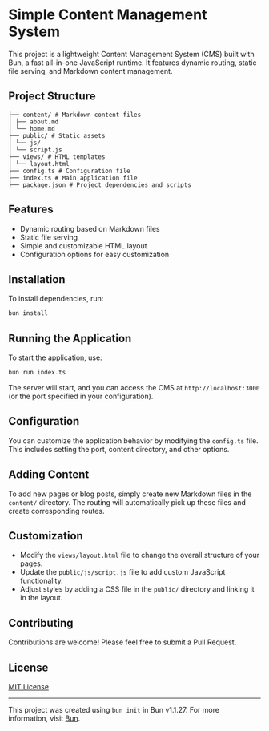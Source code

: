 # Simple Content Management System

This project is a lightweight Content Management System (CMS) built with Bun, a fast all-in-one JavaScript runtime. It features dynamic routing, static file serving, and Markdown content management.

## Project Structure

```
├── content/ # Markdown content files
│ ├── about.md
│ └── home.md
├── public/ # Static assets
│ └── js/
│ └── script.js
├── views/ # HTML templates
│ └── layout.html
├── config.ts # Configuration file
├── index.ts # Main application file
├── package.json # Project dependencies and scripts
```

## Features

- Dynamic routing based on Markdown files
- Static file serving
- Simple and customizable HTML layout
- Configuration options for easy customization

## Installation

To install dependencies, run:

```bash
bun install
```

## Running the Application

To start the application, use:

```bash
bun run index.ts
```

The server will start, and you can access the CMS at `http://localhost:3000` (or the port specified in your configuration).

## Configuration

You can customize the application behavior by modifying the `config.ts` file. This includes setting the port, content directory, and other options.

## Adding Content

To add new pages or blog posts, simply create new Markdown files in the `content/` directory. The routing will automatically pick up these files and create corresponding routes.

## Customization

- Modify the `views/layout.html` file to change the overall structure of your pages.
- Update the `public/js/script.js` file to add custom JavaScript functionality.
- Adjust styles by adding a CSS file in the `public/` directory and linking it in the layout.

## Contributing

Contributions are welcome! Please feel free to submit a Pull Request.

## License

[MIT License](LICENSE)

---

This project was created using `bun init` in Bun v1.1.27. For more information, visit [Bun](https://bun.sh).